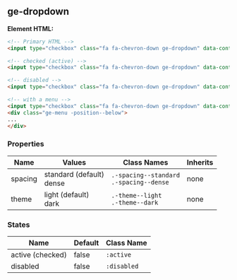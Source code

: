 

## ge-dropdown

**Element HTML:**
```html
<!-- Primary HTML -->
<input type="checkbox" class="fa fa-chevron-down ge-dropdown" data-content="California">

<!-- checked (active) -->
<input type="checkbox" class="fa fa-chevron-down ge-dropdown" data-content="California" checked>

<!-- disabled -->
<input type="checkbox" class="fa fa-chevron-down ge-dropdown" data-content="California" disabled>

<!-- with a menu -->
<input type="checkbox" class="fa fa-chevron-down ge-dropdown" data-content="California">
<div class="ge-menu -position--below">
...
</div>
```


### Properties

| Name | Values | Class Names | Inherits | 
| ---- | ------ | ----------- | -------- |
| spacing | standard (default)<br/> dense | `.-spacing--standard`<br />`.-spacing--dense` | none |
| theme | light (default)<br/> dark | `.-theme--light`<br />`.-theme--dark` | none |


### States

| Name | Default | Class Name |
| -------- | ----------- | --------- |
| active (checked) | false | `:active` |
| disabled | false | `:disabled` |



